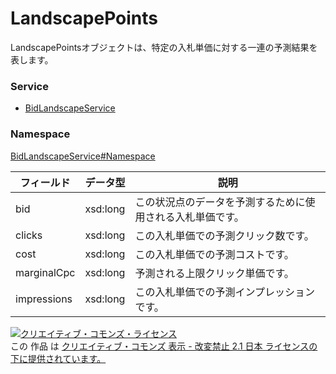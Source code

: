# LandscapePoints
LandscapePointsオブジェクトは、特定の入札単価に対する一連の予測結果を表します。
### Service
+ [BidLandscapeService](../../services/BidLandscapeService.md)

### Namespace
[BidLandscapeService#Namespace](../../services/BidLandscapeService.md#namespace)

| フィールド | データ型 | 説明 |
|---|---|---|
| bid| xsd:long| この状況点のデータを予測するために使用される入札単価です。 |
| clicks| xsd:long| この入札単価での予測クリック数です。 |
| cost| xsd:long| この入札単価での予測コストです。 |
| marginalCpc| xsd:long| 予測される上限クリック単価です。 |
| impressions| xsd:long| この入札単価での予測インプレッションです。 |

<a rel="license" href="http://creativecommons.org/licenses/by-nd/2.1/jp/"><img alt="クリエイティブ・コモンズ・ライセンス" style="border-width:0" src="https://i.creativecommons.org/l/by-nd/2.1/jp/88x31.png" /></a><br />この 作品 は <a rel="license" href="http://creativecommons.org/licenses/by-nd/2.1/jp/">クリエイティブ・コモンズ 表示 - 改変禁止 2.1 日本 ライセンスの下に提供されています。</a>
